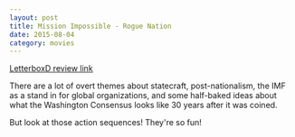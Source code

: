 ```yaml
---
layout: post
title: Mission Impossible - Rogue Nation 
date: 2015-08-04
category: movies
---
```

 
[LetterboxD review link](http://letterboxd.com/samarthbhaskar/film/mission-impossible-rogue-nation/)

There are a lot of overt themes about statecraft, post-nationalism, the IMF as a stand in for global organizations, and some half-baked ideas about what the Washington Consensus looks like 30 years after it was coined. 

But look at those action sequences! They're so fun!
